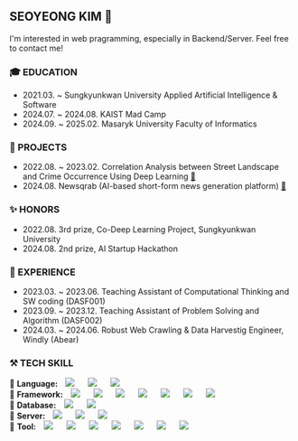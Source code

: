 ## SEOYEONG KIM 👋

I'm interested in web pragramming, especially in Backend/Server. 
Feel free to contact me! 


### 🎓 EDUCATION
- 2021.03. ~ Sungkyunkwan University Applied Artificial Intelligence & Software
- 2024.07. ~ 2024.08. KAIST Mad Camp
- 2024.09. ~ 2025.02. Masaryk University Faculty of Informatics

### 📂 PROJECTS
- 2022.08. ~ 2023.02. Correlation Analysis between Street Landscape and Crime Occurrence Using Deep Learning [🔗](https://github.com/syeongkim/Co-Deep-Project)
- 2024.08. Newsqrab (AI-based short-form news generation platform) [🔗](https://github.com/syeongkim/newsqrab)

### ✨ HONORS
- 2022.08. 3rd prize, Co-Deep Learning Project, Sungkyunkwan University
- 2024.08. 2nd prize, AI Startup Hackathon

### 💬 EXPERIENCE
- 2023.03. ~ 2023.06. Teaching Assistant of Computational Thinking and SW coding (DASF001)
- 2023.09. ~ 2023.12. Teaching Assistant of Problem Solving and Algorithm (DASF002)
- 2024.03. ~ 2024.06. Robust Web Crawling & Data Harvestig Engineer, Windly (Abear)

### ⚒️ TECH SKILL
📌 **Language:** 
<img src="https://img.shields.io/badge/PYTHON-%233776AB?style=flat-square&logo=python&logoColor=white" style="height : auto; margin-left : 10px; margin-right : 10px;"/>
<img src="https://img.shields.io/badge/JavaScript-%23F7DF1E?style=flat-square&logo=javascript&logoColor=white" style="height : auto; margin-left : 10px; margin-right : 10px;"/> 
<img src="https://img.shields.io/badge/Kotlin-%237F52FF?style=flat-square&logo=kotlin&logoColor=white" style="height : auto; margin-left : 10px; margin-right : 10px;"/> <br>
📌 **Framework:**
<img src="https://img.shields.io/badge/Flutter-%2302569B?style=flat-square&logo=flutter&logoColor=white" style="height : auto; margin-left : 10px; margin-right : 10px;"/>
<img src="https://img.shields.io/badge/Bootstrap-%237952B3?style=flat-square&logo=bootstrap&logoColor=white" style="height : auto; margin-left : 10px; margin-right : 10px;"/>
<img src="https://img.shields.io/badge/TailwindCSS-%2306B6D4?style=flat-square&logo=tailwindcss&logoColor=white" style="height : auto; margin-left : 10px; margin-right : 10px;"/>
<img src="https://img.shields.io/badge/React-%2361DAFB?style=flat-square&logo=react&logoColor=white" style="height : auto; margin-left : 10px; margin-right : 10px;"/>
<img src="https://img.shields.io/badge/NestJS-%23E0234E?style=flat-square&logo=nestjs&logoColor=white" style="height : auto; margin-left : 10px; margin-right : 10px;"/>
<img src="https://img.shields.io/badge/NextJS-%23000000?style=flat-square&logo=nextdotjs&logoColor=white" style="height : auto; margin-left : 10px; margin-right : 10px;"/>
<img src="https://img.shields.io/badge/Django-%23092E20?style=flat-square&logo=django&logoColor=white" style="height : auto; margin-left : 10px; margin-right : 10px;"/> <br>
📌 **Database:**
<img src="https://img.shields.io/badge/MySQL-%234479A1?style=flat-square&logo=mysql&logoColor=white" style="height : auto; margin-left : 10px; margin-right : 10px;"/>
<img src="https://img.shields.io/badge/MongoDB-%2347A248?style=flat-square&logo=mongodb&logoColor=white" style="height : auto; margin-left : 10px; margin-right : 10px;"/> <br>
📌 **Server:**
<img src="https://img.shields.io/badge/Amazon EC2-%23FF9900?style=flat-square&logo=amazonecs&logoColor=white" style="height : auto; margin-left : 10px; margin-right : 10px;"/>
<img src="https://img.shields.io/badge/Amazon RDS-%23527FFF?style=flat-square&logo=amazonrds&logoColor=white" style="height : auto; margin-left : 10px; margin-right : 10px;"/> 
<img src="https://img.shields.io/badge/Amazon S3-%23569A31?style=flat-square&logo=amazons3&logoColor=white" style="height : auto; margin-left : 10px; margin-right : 10px;"/> <br>
📌 **Tool:**
<img src="https://img.shields.io/badge/GitHub-%23181717?style=flat-square&logo=github&logoColor=white" style="height : auto; margin-left : 10px; margin-right : 10px;"/> 
<img src="https://img.shields.io/badge/GitHub Actions-%232088FF?style=flat-square&logo=githubactions&logoColor=white" style="height : auto; margin-left : 10px; margin-right : 10px;"/> 
<img src="https://img.shields.io/badge/GitHub Pages-%23222222?style=flat-square&logo=githubpages&logoColor=white" style="height : auto; margin-left : 10px; margin-right : 10px;"/> 
<img src="https://img.shields.io/badge/Slack-%234A154B?style=flat-square&logo=slack&logoColor=white" style="height : auto; margin-left : 10px; margin-right : 10px;"/> 
<img src="https://img.shields.io/badge/Jira-%230052CC?style=flat-square&logo=jira&logoColor=white" style="height : auto; margin-left : 10px; margin-right : 10px;"/> 
<img src="https://img.shields.io/badge/Notion-%23000000?style=flat-square&logo=notion&logoColor=white" style="height : auto; margin-left : 10px; margin-right : 10px;"/> 
<img src="https://img.shields.io/badge/Google Analytics-%23E37400?style=flat-square&logo=googleanalytics&logoColor=white" style="height : auto; margin-left : 10px; margin-right : 10px;"/> <br>
